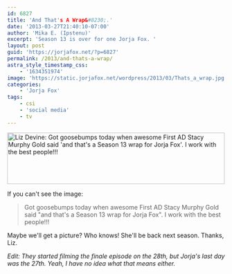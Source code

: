 ```yaml
---
id: 6827
title: 'And That's A Wrap&#8230;.'
date: '2013-03-27T21:40:10-07:00'
author: 'Mika E. (Ipstenu)'
excerpt: 'Season 13 is over for one Jorja Fox. '
layout: post
guid: 'https://jorjafox.net/?p=6827'
permalink: /2013/and-thats-a-wrap/
astra_style_timestamp_css:
    - '1634351974'
image: 'https://static.jorjafox.net/wordpress/2013/03/Thats_a_wrap.jpg'
categories:
    - 'Jorja Fox'
tags:
    - csi
    - 'social media'
    - tv
---
```


<a href="//static.jorjafox.net/wordpress/2013/03/Screen-Shot-2013-03-27-at-27-Mar-9.12.44-PM.png"><img class="aligncenter size-full wp-image-6828" alt="Liz Devine: Got goosebumps today when awesome First AD Stacy Murphy Gold said 'and that's a Season 13 wrap for Jorja Fox'. I work with the best people!!!" src="//static.jorjafox.net/wordpress/2013/03/Screen-Shot-2013-03-27-at-27-Mar-9.12.44-PM.png" width="502" height="119" /></a>

If you can't see the image:
<blockquote>Got goosebumps today when awesome First AD Stacy Murphy Gold said "and that's a Season 13 wrap for Jorja Fox". I work with the best people!!!</blockquote>
Maybe we'll get a picture? Who knows! She'll be back next season. Thanks, Liz.

<em>Edit: They started filming the finale episode on the 28th, but Jorja's last day was the 27th. Yeah, I have no idea what that means either.</em>
